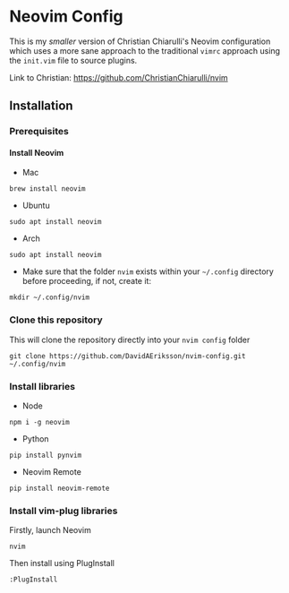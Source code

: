 # Neovim Config

This is my *smaller* version of Christian Chiarulli's Neovim configuration which uses a more sane approach to the traditional ```vimrc``` approach using the ```init.vim``` file to source plugins.

Link to Christian: https://github.com/ChristianChiarulli/nvim

## Installation

### Prerequisites

#### Install Neovim

- Mac

```
brew install neovim
```

- Ubuntu

```
sudo apt install neovim
```

- Arch

```
sudo apt install neovim
```

- Make sure that the folder ```nvim``` exists within your ```~/.config``` directory before proceeding, if not, create it:

```
mkdir ~/.config/nvim
```

### Clone this repository 

This will clone the repository directly into your ```nvim config``` folder
```
git clone https://github.com/DavidAEriksson/nvim-config.git ~/.config/nvim
```

### Install libraries

- Node

```
npm i -g neovim
```

- Python

```
pip install pynvim
```

- Neovim Remote

```
pip install neovim-remote
```
### Install vim-plug libraries

Firstly, launch Neovim

```
nvim
```

Then install using PlugInstall

```
:PlugInstall
```
